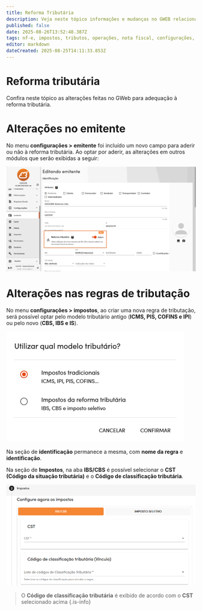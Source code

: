 ```yaml
---
title: Reforma Tributária
description: Veja neste tópico informações e mudanças no GWEB relacionadas à reforma tributária.
published: false
date: 2025-08-26T13:52:48.387Z
tags: nf-e, impostos, tributos, operações, nota fiscal, configurações, emitente, nfc-e, cbs, ibs, imposto seletivo, ct-e
editor: markdown
dateCreated: 2025-08-25T14:11:33.853Z
---
```


# Reforma tributária
Confira neste tópico as alterações feitas no GWeb para adequação à reforma tributária.

# Alterações no emitente

No menu **configurações > emitente** foi incluído um novo campo para aderir ou não à reforma tributária. Ao optar por aderir, as alterações em outros módulos que serão exibidas a seguir:

![Emitente](/tutoriais/reforma-tributaria/1_emitente.png)

# Alterações nas regras de tributação

No menu **configurações > impostos**, ao criar uma nova regra de tributação, será possível optar pelo modelo tributário antigo (**ICMS, PIS, COFINS e IPI**) ou pelo novo (**CBS, IBS e IS**).

![Selecionar modelo tributário](/tutoriais/reforma-tributaria/2_regra_tributacao_selecionar_tipo.png)

Na seção de **identificação** permanece a mesma, com **nome da regra** e **identificação**.


Na seção de **Impostos**, na aba **IBS/CBS** é possível selecionar o **CST (Código da situação tributária)** e o **Código de classificação tributária**.

![3_regra_de_tributacao_aba2_cst_cct.png](/tutoriais/reforma-tributaria/3_regra_de_tributacao_aba2_cst_cct.png)

> O **Código de classificação tributária** é exibido de acordo com o **CST** selecionado acima
{.is-info}

